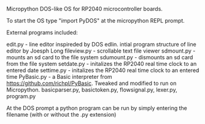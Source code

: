 Micropython DOS-like OS for RP2040 microcontroller boards.

To start the OS type "import PyDOS" at the micropython REPL prompt.

External programs included:

edit.py - line editor inspireded by DOS edlin. intial program structure of line editor by Joesph Long
fileview.py - scrollable text file viewer
sdmount.py - mounts an sd card to the file system
sdumount.py - dismounts an sd card from the file system
setdate.py - initalizes the RP2040 real time clock to an entered date
settime.py - initalizes the RP2040 real time clock to an entered time
PyBasic.py - a Basic interpreter from https://github.com/richpl/PyBasic. Tweaked and modified to run on Micropython.
	basicparser.py, basictoken.py, flowsignal.py, lexer.py, program.py

At the DOS prompt a python program can be run by simply entering the filename (with or without the .py extension)

